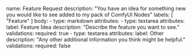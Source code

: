 name: Feature Request
description: "You have an idea for something new you would like to see added to my pack of ComfyUI Nodes"
labels: [ "Feature" ]
body:
    - type: markdown
      attributes:
    - type: textarea
      attributes:
            label: Feature Idea
            description: "Describe the feature you want to see."
      validations:
            required: true
    - type: textarea
      attributes:
                label: Other
                description: "Any other additional information you think might be helpful."
      validations:
                required: false
